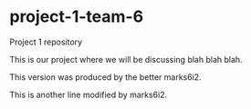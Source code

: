 # project-1-team-6
Project 1 repository

This is our project where we will be discussing blah blah blah.


This version was produced by the better marks6i2.

This is another line modified by marks6i2.
